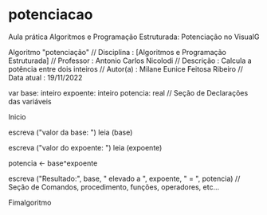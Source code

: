 # potenciacao
Aula prática Algoritmos e Programação Estruturada: Potenciação no VisualG

Algoritmo "potenciação"
// Disciplina   : [Algoritmos e Programação Estruturada]
// Professor   : Antonio Carlos Nicolodi 
// Descrição   : Calcula a potência entre dois inteiros
// Autor(a)    : Milane Eunice Feitosa Ribeiro
// Data atual  : 19/11/2022

var base: inteiro
    expoente: inteiro
    potencia: real
// Seção de Declarações das variáveis

Inicio

escreva ("valor da base: ")
leia (base)

escreva ("valor do expoente: ")
leia (expoente)

potencia <- base^expoente

escreva ("Resultado:", base, " elevado a ", expoente, " = ", potencia)
// Seção de Comandos, procedimento, funções, operadores, etc... 

Fimalgoritmo
